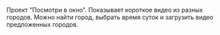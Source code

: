 Проект "Посмотри в окно".
Показывает короткое видео из разных городов.
Можно найти город, выбрать время суток и загрузить видео предложенных городов.
